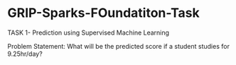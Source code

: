 # GRIP-Sparks-FOundatiton-Task
TASK 1- Prediction using Supervised Machine Learning

Problem Statement: What will be the predicted score if a student studies for 9.25hr/day?
